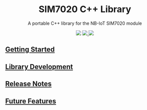 <h1 align="center">SIM7020 C++ Library</h1>

<p align="center">
A portable C++ library for the NB-IoT SIM7020 module
</p>
  
<p align="center">
    <a href="https://github.com/Sr-Vinicius/SIM7020-Cpp-Library" alt="Version">
        <img src="https://img.shields.io/badge/version-1.0.0-red" /></a>
    <a href="https://www.gnu.org/licenses/lgpl-3.0" alt="License">
        <img src="https://img.shields.io/badge/license-LGPL%20v3.0-red">
    <a href="https://github.com/Sr-Vinicius/SIM7020-Cpp-Library/network/dependencies">
        <img src="https://img.shields.io/badge/contributors-2-red">
</p>
      
## Getting Started

## Library Development
      
## Release Notes

## Future Features
